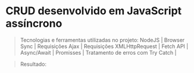 # CRUD desenvolvido em JavaScript assíncrono

> Tecnologias e ferramentas utilizadas no projeto: NodeJS | Browser Sync | Requisições Ajax | Requisições XMLHttpRequest | Fetch API | Async/Await | Promisses | Tratamento de erros com Try Catch |

> Resultado: